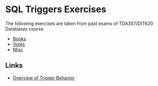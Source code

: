 # SQL Triggers Exercises

The following exercises are taken from past exams of TDA357/DIT620
Databases course

* [Books](questions/Books.md)
* [Votes](questions/Votes.md)
* [Misc](questions/Misc.md)

## Links

* [Overview of Trigger Behavior](https://www.postgresql.org/docs/11/trigger-definition.html)
